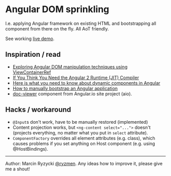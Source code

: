 # Angular DOM sprinkling

I.e. applying Angular framework on existing HTML and bootstrapping all component from there on the fly. All AoT friendly.

See working [live demo](https://play-ngx-dom-sprinkle.firebaseapp.com/).

## Inspiration / read

* [Exploring Angular DOM manipulation techniques using ViewContainerRef](https://blog.angularindepth.com/exploring-angular-dom-abstractions-80b3ebcfc02)
* [If You Think You Need the Angular 2 Runtime (JIT) Compiler](https://medium.com/@isaacplmann/if-you-think-you-need-the-angular-2-runtime-jit-compiler-2ed4308f7515)
* [Here is what you need to know about dynamic components in Angular](https://blog.angularindepth.com/here-is-what-you-need-to-know-about-dynamic-components-in-angular-ac1e96167f9e)
* [How to manually bootstrap an Angular application](https://blog.angularindepth.com/how-to-manually-bootstrap-an-angular-application-9a36ccf86429)
* [doc-viewer](https://github.com/angular/angular/tree/master/aio/src/app/layout/doc-viewer) component from Angular.io site project (aio).

## Hacks / workaround

* `@Input`s don't work, have to be manually restored (implemented)
* Content projection works, but `<ng-content select="...">` doesn't (projects everything, no matter what you put in `select` attribute).
* `ComponentFactory` overrides all element attributes (e.g. class), which causes problems if you set anything on Host component (e.g. using @HostBindings).

---

Author: Marcin Ryzycki [@ryzmen](https://twitter.com/ryzmen). Any ideas how to improve it, please give me a shout!

